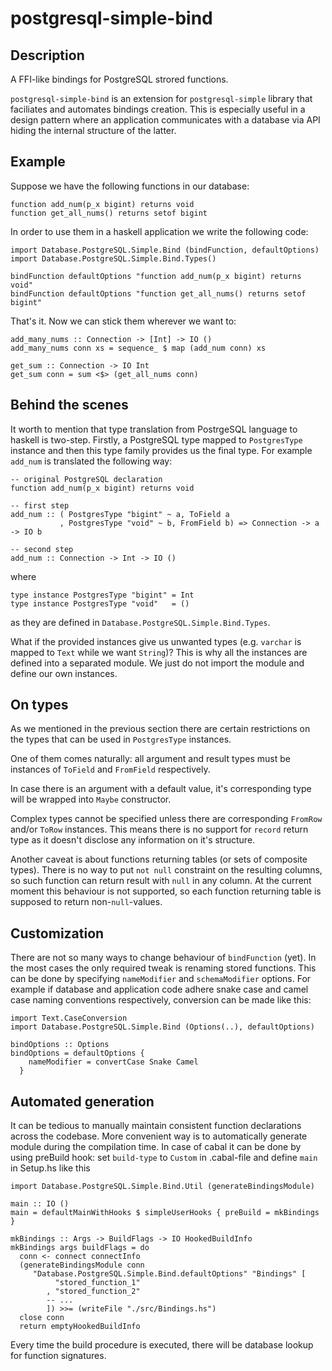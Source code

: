 # postgresql-simple-bind

## Description
  A FFI-like bindings for PostgreSQL strored functions.
  
  `postgresql-simple-bind` is an extension for `postgresql-simple`
  library that faciliates and automates bindings creation. This is
  especially useful in a design pattern where an application
  communicates with a database via API hiding the internal structure
  of the latter.

## Example
  Suppose we have the following functions in our database:

  ```
  function add_num(p_x bigint) returns void
  function get_all_nums() returns setof bigint
  ``` 

  In order to use them in a haskell application we write the following code:

  ```
  import Database.PostgreSQL.Simple.Bind (bindFunction, defaultOptions)
  import Database.PostgreSQL.Simple.Bind.Types()
  
  bindFunction defaultOptions "function add_num(p_x bigint) returns void"
  bindFunction defaultOptions "function get_all_nums() returns setof bigint"
  ```

  That's it. Now we can stick them wherever we want to:
  ```
  add_many_nums :: Connection -> [Int] -> IO ()
  add_many_nums conn xs = sequence_ $ map (add_num conn) xs
  
  get_sum :: Connection -> IO Int
  get_sum conn = sum <$> (get_all_nums conn)
  ```

## Behind the scenes
  It worth to mention that type translation from PostrgeSQL language to haskell
  is two-step. Firstly, a PostgreSQL type mapped to `PostgresType` instance and
  then this type family provides us the final type.
  For example `add_num` is translated the following way:

  ```
  -- original PostgreSQL declaration
  function add_num(p_x bigint) returns void
  
  -- first step
  add_num :: ( PostgresType "bigint" ~ a, ToField a
             , PostgresType "void" ~ b, FromField b) => Connection -> a -> IO b
  
  -- second step
  add_num :: Connection -> Int -> IO ()
  ```

  where
  ```
  type instance PostgresType "bigint" = Int
  type instance PostgresType "void"   = ()
  ``` 
  as they are defined in `Database.PostgreSQL.Simple.Bind.Types`.

  What if the provided instances give us unwanted types (e.g. `varchar` is
  mapped to `Text` while we want `String`)? This is why all the instances are
  defined into a separated module. We just do not import the module and define
  our own instances.


## On types
  As we mentioned in the previous section there are certain restrictions on the
  types that can be used in `PostgresType` instances.

  One of them comes naturally: all argument and result types must be instances of
  `ToField` and `FromField` respectively.

  In case there is an argument with a default value, it's corresponding type
  will be wrapped into `Maybe` constructor.

  Complex types cannot be specified unless there are corresponding `FromRow`
  and/or `ToRow` instances. This means there is no support for `record` return
  type as it doesn't disclose any information on it's structure.

  Another caveat is about functions returning tables (or sets of composite
  types). There is no way to put `not null` constraint on the resulting columns,
  so such function can return result with `null` in any column. At the current
  moment this behaviour is not supported, so each function returning table is
  supposed to return non-`null`-values.


## Customization
  There are not so many ways to change behaviour of `bindFunction` (yet).
  In the most cases the only required tweak is renaming stored functions.
  This can be done by specifying `nameModifier` and `schemaModifier` options.
  For example if database and application code adhere snake case and camel case
  naming conventions respectively, conversion can be made like this:

  ```
  import Text.CaseConversion
  import Database.PostgreSQL.Simple.Bind (Options(..), defaultOptions)
  
  bindOptions :: Options
  bindOptions = defaultOptions {
      nameModifier = convertCase Snake Camel
    }
  ```

## Automated generation
  It can be tedious to manually maintain consistent function declarations
  across the codebase. More convenient way is to automatically generate module
  during the compilation time. In case of cabal it can be done by using 
  preBuild hook: set `build-type` to `Custom` in .cabal-file and define
  `main` in Setup.hs like this

  ```
  import Database.PostgreSQL.Simple.Bind.Util (generateBindingsModule)
   
  main :: IO ()
  main = defaultMainWithHooks $ simpleUserHooks { preBuild = mkBindings }
  
  mkBindings :: Args -> BuildFlags -> IO HookedBuildInfo
  mkBindings args buildFlags = do
    conn <- connect connectInfo
    (generateBindingsModule conn
       "Database.PostgreSQL.Simple.Bind.defaultOptions" "Bindings" [
            "stored_function_1"
          , "stored_function_2"
          -- ...
          ]) >>= (writeFile "./src/Bindings.hs")
    close conn
    return emptyHookedBuildInfo
  ```

  Every time the build procedure is executed, there will be database
  lookup for function signatures.
   
  

